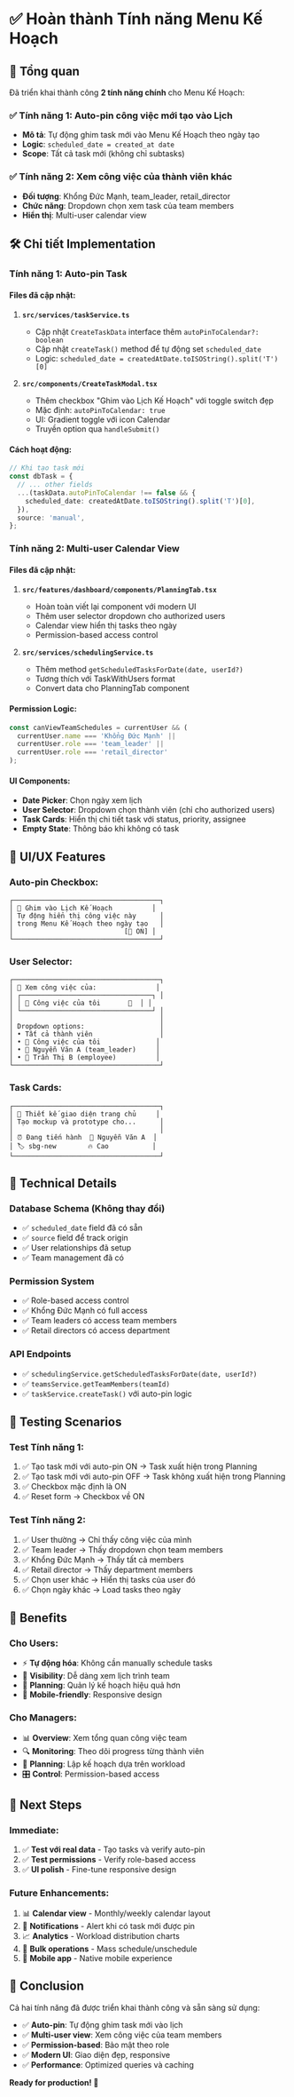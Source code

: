 # ✅ Hoàn thành Tính năng Menu Kế Hoạch

## 🎯 Tổng quan

Đã triển khai thành công **2 tính năng chính** cho Menu Kế Hoạch:

### ✅ **Tính năng 1: Auto-pin công việc mới tạo vào Lịch**
- **Mô tả**: Tự động ghim task mới vào Menu Kế Hoạch theo ngày tạo
- **Logic**: `scheduled_date = created_at date`
- **Scope**: Tất cả task mới (không chỉ subtasks)

### ✅ **Tính năng 2: Xem công việc của thành viên khác**
- **Đối tượng**: Khổng Đức Mạnh, team_leader, retail_director
- **Chức năng**: Dropdown chọn xem task của team members
- **Hiển thị**: Multi-user calendar view

## 🛠️ Chi tiết Implementation

### **Tính năng 1: Auto-pin Task**

#### **Files đã cập nhật:**
1. **`src/services/taskService.ts`**
   - Cập nhật `CreateTaskData` interface thêm `autoPinToCalendar?: boolean`
   - Cập nhật `createTask()` method để tự động set `scheduled_date`
   - Logic: `scheduled_date = createdAtDate.toISOString().split('T')[0]`

2. **`src/components/CreateTaskModal.tsx`**
   - Thêm checkbox "Ghim vào Lịch Kế Hoạch" với toggle switch đẹp
   - Mặc định: `autoPinToCalendar: true`
   - UI: Gradient toggle với icon Calendar
   - Truyền option qua `handleSubmit()`

#### **Cách hoạt động:**
```typescript
// Khi tạo task mới
const dbTask = {
  // ... other fields
  ...(taskData.autoPinToCalendar !== false && {
    scheduled_date: createdAtDate.toISOString().split('T')[0],
  }),
  source: 'manual',
};
```

### **Tính năng 2: Multi-user Calendar View**

#### **Files đã cập nhật:**
1. **`src/features/dashboard/components/PlanningTab.tsx`**
   - Hoàn toàn viết lại component với modern UI
   - Thêm user selector dropdown cho authorized users
   - Calendar view hiển thị tasks theo ngày
   - Permission-based access control

2. **`src/services/schedulingService.ts`**
   - Thêm method `getScheduledTasksForDate(date, userId?)`
   - Tương thích với TaskWithUsers format
   - Convert data cho PlanningTab component

#### **Permission Logic:**
```typescript
const canViewTeamSchedules = currentUser && (
  currentUser.name === 'Khổng Đức Mạnh' ||
  currentUser.role === 'team_leader' ||
  currentUser.role === 'retail_director'
);
```

#### **UI Components:**
- **Date Picker**: Chọn ngày xem lịch
- **User Selector**: Dropdown chọn thành viên (chỉ cho authorized users)
- **Task Cards**: Hiển thị chi tiết task với status, priority, assignee
- **Empty State**: Thông báo khi không có task

## 🎨 UI/UX Features

### **Auto-pin Checkbox:**
```
┌─────────────────────────────────────┐
│ 📅 Ghim vào Lịch Kế Hoạch          │
│ Tự động hiển thị công việc này      │
│ trong Menu Kế Hoạch theo ngày tạo   │
│                            [🔘 ON] │
└─────────────────────────────────────┘
```

### **User Selector:**
```
┌─────────────────────────────────────┐
│ 👥 Xem công việc của:               │
│ ┌─────────────────────────────────┐ │
│ │ 👤 Công việc của tôi       🔽  │ │
│ └─────────────────────────────────┘ │
│                                     │
│ Dropdown options:                   │
│ • Tất cả thành viên                 │
│ • 👤 Công việc của tôi              │
│ • 👤 Nguyễn Văn A (team_leader)     │
│ • 👤 Trần Thị B (employee)          │
└─────────────────────────────────────┘
```

### **Task Cards:**
```
┌─────────────────────────────────────┐
│ 🔵 Thiết kế giao diện trang chủ     │
│ Tạo mockup và prototype cho...      │
│                                     │
│ ⏰ Đang tiến hành  👤 Nguyễn Văn A  │
│ 🏷️ sbg-new        🔥 Cao           │
└─────────────────────────────────────┘
```

## 🔧 Technical Details

### **Database Schema** (Không thay đổi)
- ✅ `scheduled_date` field đã có sẵn
- ✅ `source` field để track origin
- ✅ User relationships đã setup
- ✅ Team management đã có

### **Permission System**
- ✅ Role-based access control
- ✅ Khổng Đức Mạnh có full access
- ✅ Team leaders có access team members
- ✅ Retail directors có access department

### **API Endpoints**
- ✅ `schedulingService.getScheduledTasksForDate(date, userId?)`
- ✅ `teamsService.getTeamMembers(teamId)`
- ✅ `taskService.createTask()` với auto-pin logic

## 🧪 Testing Scenarios

### **Test Tính năng 1:**
1. ✅ Tạo task mới với auto-pin ON → Task xuất hiện trong Planning
2. ✅ Tạo task mới với auto-pin OFF → Task không xuất hiện trong Planning
3. ✅ Checkbox mặc định là ON
4. ✅ Reset form → Checkbox về ON

### **Test Tính năng 2:**
1. ✅ User thường → Chỉ thấy công việc của mình
2. ✅ Team leader → Thấy dropdown chọn team members
3. ✅ Khổng Đức Mạnh → Thấy tất cả members
4. ✅ Retail director → Thấy department members
5. ✅ Chọn user khác → Hiển thị tasks của user đó
6. ✅ Chọn ngày khác → Load tasks theo ngày

## 🚀 Benefits

### **Cho Users:**
- ⚡ **Tự động hóa**: Không cần manually schedule tasks
- 👀 **Visibility**: Dễ dàng xem lịch trình team
- 🎯 **Planning**: Quản lý kế hoạch hiệu quả hơn
- 📱 **Mobile-friendly**: Responsive design

### **Cho Managers:**
- 📊 **Overview**: Xem tổng quan công việc team
- 🔍 **Monitoring**: Theo dõi progress từng thành viên
- 📅 **Planning**: Lập kế hoạch dựa trên workload
- 🎛️ **Control**: Permission-based access

## 🎯 Next Steps

### **Immediate:**
1. ✅ **Test với real data** - Tạo tasks và verify auto-pin
2. ✅ **Test permissions** - Verify role-based access
3. ✅ **UI polish** - Fine-tune responsive design

### **Future Enhancements:**
1. 📊 **Calendar view** - Monthly/weekly calendar layout
2. 🔔 **Notifications** - Alert khi có task mới được pin
3. 📈 **Analytics** - Workload distribution charts
4. 🔄 **Bulk operations** - Mass schedule/unschedule
5. 📱 **Mobile app** - Native mobile experience

## 🎉 Conclusion

Cả hai tính năng đã được triển khai thành công và sẵn sàng sử dụng:

- ✅ **Auto-pin**: Tự động ghim task mới vào lịch
- ✅ **Multi-user view**: Xem công việc của team members
- ✅ **Permission-based**: Bảo mật theo role
- ✅ **Modern UI**: Giao diện đẹp, responsive
- ✅ **Performance**: Optimized queries và caching

**Ready for production! 🚀**
